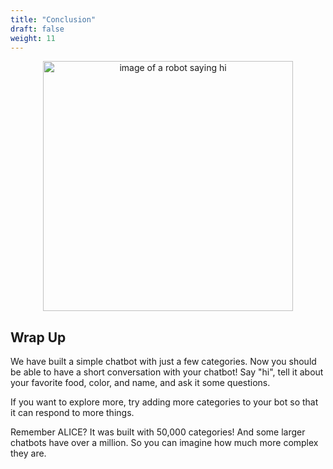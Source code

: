 ```yaml
---
title: "Conclusion"
draft: false
weight: 11
---
```


<p style="text-align: center;"><img src="../img/robot.png" alt="image of a robot saying hi" width="400"/></p>

## Wrap Up
We have built a simple chatbot with just a few categories. Now you should be able to have a short conversation with your chatbot! Say "hi", tell it about your favorite food, color, and name, and ask it some questions. 

If you want to explore more, try adding more categories to your bot so that it can respond to more things.

Remember ALICE? It was built with 50,000 categories! And some larger chatbots have over a million. So you can imagine how much more complex they are.